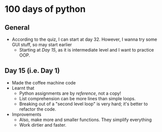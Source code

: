 # 100 days of python
## General
- According to the quiz, I can start at day 32. However, I wanna try some GUI stuff, so may start earlier
  - Starting at _Day 15_, as it is intermediate level and I want to practice OOP.


## Day 15 (i.e. Day 1)
- Made the coffee machine code
- Learnt that
  - Python assignments are by _reference_, not a copy!
  - List comprehension can be more lines than simple loops.
  - Breaking out of a "second level loop" is very hard; it's better to refactor the code.
- Improvements
  - Also, make more and smaller functions. They simplify everything
  - Work dirtier and faster.